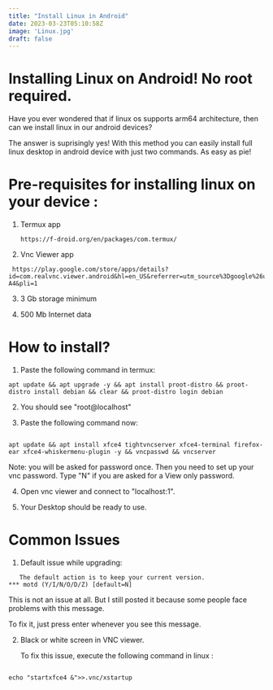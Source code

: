 ```yaml
---
title: "Install Linux in Android"
date: 2023-03-23T05:10:58Z
image: 'Linux.jpg'
draft: false
---
```


# Installing Linux on Android! No root required.

Have you ever wondered that if linux os supports arm64 architecture, then can we install linux in our android devices? 


The answer is suprisingly yes! With this method you can easily install full linux desktop in android device with just two commands. As easy as pie!

# Pre-requisites for installing linux on your device :

1. Termux app 
   ```
   https://f-droid.org/en/packages/com.termux/
   ```
2. Vnc Viewer app
  ```
   https://play.google.com/store/apps/details?id=com.realvnc.viewer.android&hl=en_US&referrer=utm_source%3Dgoogle%26utm_medium%3Dorganic%26utm_term%3Dvnc+viewer+apk+download&pcampaignid=APPU_1_hMkbZMyHJM29seMPm4ea-A4&pli=1
```
3. 3 Gb storage minimum

4. 500 Mb Internet data


# How to install?


1. Paste the following command in termux:

```
apt update && apt upgrade -y && apt install proot-distro && proot-distro install debian && clear && proot-distro login debian
```

2. You should see "root@localhost"

3. Paste the following command now:

```

apt update && apt install xfce4 tightvncserver xfce4-terminal firefox-ear xfce4-whiskermenu-plugin -y && vncpasswd && vncserver

```

Note: you will be asked for password once. Then you need to set up your vnc password. Type "N" if you are asked for a View only password.

4. Open vnc viewer and connect to "localhost:1".

5. Your Desktop should be ready to use. 


# Common Issues

1. Default issue while upgrading:

```
   The default action is to keep your current version.
*** motd (Y/I/N/O/D/Z) [default=N] 

```

This is not an issue at all. But I still posted it because some people face problems with this message.

To fix it, just press enter whenever you see this message.


2. Black or white screen in VNC viewer.


   To fix this issue, execute the following command in linux :

```

echo "startxfce4 &">>.vnc/xstartup

```

 

